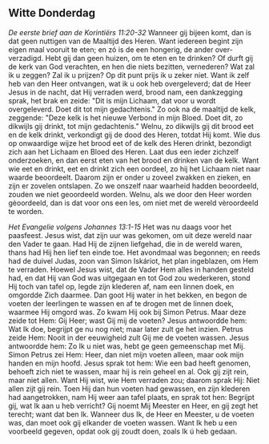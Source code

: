 ## Witte Donderdag

*De eerste brief aan de Korintiërs 11:20-32*
Wanneer gij bijeen komt, dan is dat geen nuttigen van de Maaltijd des Heren. Want iedereen begint zijn eigen maal vooruit te eten; en zó is de een hongerig, de ander over-verzadigd. Hebt gij dan geen huizen, om te eten en te drinken? Of durft gij de kerk van God verachten, en hen die niets bezitten, vernederen? Wat zal ik u zeggen? Zal ik u prijzen? Op dit punt prijs ik u zeker niet. Want ik zelf heb van den Heer ontvangen, wat ik u ook heb overgeleverd; dat de Heer Jesus in de nacht, dat Hij verraden werd, brood nam, een dankzegging sprak, het brak en zeide: "Dit is mijn Lichaam, dat voor u wordt overgeleverd. Doet dit tot mijn gedachtenis." Zo ook na de maaltijd de kelk, zeggende: "Deze kelk is het nieuwe Verbond in mijn Bloed. Doet dit, zo dikwijls gij drinkt, tot mijn gedachtenis." Welnu, zo dikwijls gij dit brood eet en de kelk drinkt, verkondigt gij de dood des Heren, totdat Hij komt. Wie dus op onwaardige wijze het brood eet of de kelk des Heren drinkt, bezondigt zich aan het Lichaam en Bloed des Heren. Laat dus een ieder zichzelf onderzoeken, en dan eerst eten van het brood en drinken van de kelk. Want wie eet en drinkt, eet en drinkt zich een oordeel, zo hij het Lichaam niet naar waarde beoordeelt. Daarom zijn er onder u zoveel zwakken en zieken, en zijn er zovelen ontslapen. Zo we onszelf naar waarheid hadden beoordeeld, zouden we niet geoordeeld worden. Welnu, als we door den Heer worden gèoordeeld, dan is dat voor ons een les, om niet met de wereld vèroordeeld te worden. 

*Het Evangelie volgens Johannes 13:1-15*
Het was nu daags voor het paasfeest. Jesus wist, dat zijn uur was gekomen, om uit deze wereld naar den Vader te gaan. Had Hij de zijnen liefgehad, die in de wereld waren, thans had Hij hen lief ten einde toe. Het avondmaal was begonnen; en reeds had de duivel Judas, zoon van Simon Iskáriot, het plan ingeblazen, om Hem te verraden. Hoewel Jesus wist, dat de Vader Hem alles in handen gesteld had, en dat Hij van God was uitgegaan en tot God zou wederkeren, stond Hij toch van tafel op, legde zijn klederen af, nam een linnen doek, en omgordde Zich daarmee. Dan goot Hij water in het bekken, en begon de voeten der leerlingen te wassen en af te drogen met de linnen doek, waarmee Hij omgord was. Zo kwam Hij ook bij Simon Petrus. Maar deze zeide tot Hem: Gij Heer; wast Gij mij de voeten? Jesus antwoordde hem: Wat Ik doe, begrijpt ge nu nog niet; maar later zult ge het inzien. Petrus zeide Hem: Nooit in der eeuwigheid zult Gij me de voeten wassen. Jesus antwoordde hem: Zo Ik u niet was, hebt ge geen gemeenschap met Mij. Simon Petrus zei Hem: Heer, dan niet mijn voeten alleen, maar ook mijn handen en mijn hoofd. Jesus sprak tot hem: Wie een bad heeft genomen, behoeft zich niet te wassen, maar hij is rein geheel en al. Ook gij zijt rein, maar niet allen. Want Hij wist, wie Hem verraden zou; daarom sprak Hij: Niet allen zijt gij rein. Toen Hij dan hun voeten had gewassen, en zijn klederen had aangetrokken, nam Hij weer aan tafel plaats, en sprak tot hen: Begrijpt gij, wat Ik aan u heb verricht? Gij noemt Mij Meester en Heer, en gij zegt het terecht; want dat ben Ik. Wanneer dus Ik, de Heer en Meester, u de voeten was, dan moet ook gij elkander de voeten wassen. Want Ik heb u een voorbeeld gegeven, opdat ook gij zoudt doen, zoals Ik ú heb gedaan. 

